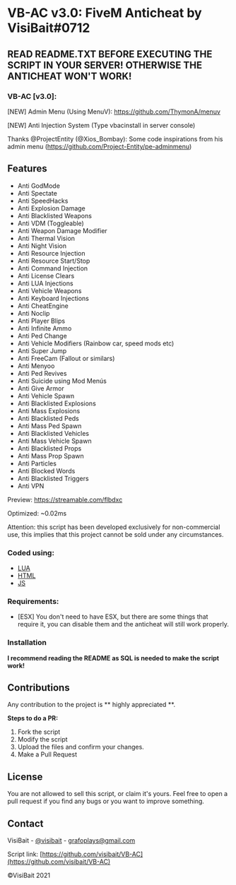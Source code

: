 # VB-AC v3.0: FiveM Anticheat by VisiBait#0712

## READ README.TXT BEFORE EXECUTING THE SCRIPT IN YOUR SERVER! OTHERWISE THE ANTICHEAT WON'T WORK!

### VB-AC [v3.0]:
[NEW] Admin Menu (Using MenuV): https://github.com/ThymonA/menuv

[NEW] Anti Injection System (Type vbacinstall in server console)

Thanks @ProjectEntity (@Xios_Bombay): Some code inspirations from his admin menu (https://github.com/Project-Entity/pe-adminmenu)

## Features

- Anti GodMode
- Anti Spectate
- Anti SpeedHacks
- Anti Explosion Damage
- Anti Blacklisted Weapons
- Anti VDM (Toggleable)
- Anti Weapon Damage Modifier
- Anti Thermal Vision
- Anti Night Vision
- Anti Resource Injection
- Anti Resource Start/Stop
- Anti Command Injection
- Anti License Clears
- Anti LUA Injections
- Anti Vehicle Weapons
- Anti Keyboard Injections
- Anti CheatEngine 
- Anti Noclip
- Anti Player Blips
- Anti Infinite Ammo
- Anti Ped Change
- Anti Vehicle Modifiers (Rainbow car, speed mods etc)
- Anti Super Jump
- Anti FreeCam (Fallout or similars)
- Anti Menyoo
- Anti Ped Revives
- Anti Suicide using Mod Menús
- Anti Give Armor
- Anti Vehicle Spawn
- Anti Blacklisted Explosions
- Anti Mass Explosions
- Anti Blacklisted Peds
- Anti Mass Ped Spawn
- Anti Blacklisted Vehicles
- Anti Mass Vehicle Spawn
- Anti Blacklisted Props
- Anti Mass Prop Spawn
- Anti Particles
- Anti Blocked Words
- Anti Blacklisted Triggers
- Anti VPN



Preview: https://streamable.com/flbdxc

Optimized: ~0.02ms

Attention: this script has been developed exclusively for non-commercial use, this implies that this project cannot be sold under any circumstances.

### Coded using:

* [LUA](https://www.lua.org/)
* [HTML](https://html.spec.whatwg.org/)
* [JS](https://developer.mozilla.org/es/docs/Web/JavaScript)

### Requirements:

* [ESX] You don't need to have ESX, but there are some things that require it, you can disable them and the anticheat will still work properly.

### Installation

**I recommend reading the README as SQL is needed to make the script work!**

## Contributions

Any contribution to the project is ** highly appreciated **.

**Steps to do a PR:**
1. Fork the script
2. Modify the script
3. Upload the files and confirm your changes.
4. Make a Pull Request

## License

You are not allowed to sell this script, or claim it's yours. Feel free to open a pull request if you find any bugs or you want to improve something.
 
## Contact

VisiBait - [@visibait](https://twitter.com/visibait) - grafoplays@gmail.com

Script link: [https://github.com/visibait/VB-AC](https://github.com/visibait/VB-AC)

©VisiBait 2021
